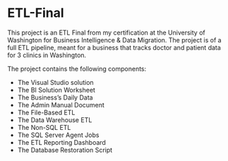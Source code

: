 # ETL-Final
This project is an ETL Final from my certification at the University of Washington for Business Intelligence &amp; Data Migration. The project is of a full ETL pipeline, meant for a business that tracks doctor and patient data for 3 clinics in Washington. 

The project contains the following components:
- The Visual Studio solution
- The BI Solution Worksheet
- The Business’s Daily Data
- The Admin Manual Document
- The File-Based ETL
- The Data Warehouse ETL
- The Non-SQL ETL
- The SQL Server Agent Jobs
- The ETL Reporting Dashboard
- The Database Restoration Script
